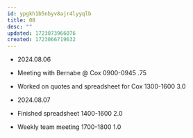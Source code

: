 ```yaml
---
id: ypgkh1b5nbyv8ajr4lyyqlb
title: 08
desc: ""
updated: 1723073966076
created: 1723066719632
---
```


- 2024.08.06
- Meeting with Bernabe @ Cox 0900-0945 .75
- Worked on quotes and spreadsheet for Cox 1300-1600 3.0

- 2024.08.07
- Finished spreadsheet 1400-1600 2.0
- Weekly team meeting 1700-1800 1.0

